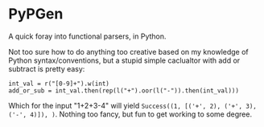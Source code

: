 PyPGen
======

A quick foray into functional parsers, in Python.

Not too sure how to do anything too creative based on my knowledge
of Python syntax/conventions, but a stupid simple caclualtor with
add or subtract is pretty easy:

    int_val = r("[0-9]+").w(int)
    add_or_sub = int_val.then(rep(l("+").oor(l("-")).then(int_val)))

Which for the input "1+2+3-4" will yield `Success((1, [('+', 2), ('+', 3), ('-', 4)]), )`.
Nothing too fancy, but fun to get working to some degree.
